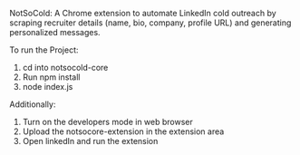 NotSoCold: A Chrome extension to automate LinkedIn cold outreach by scraping recruiter details (name, bio, company, profile
URL) and generating personalized messages.

To run the Project: 
1. cd into notsocold-core
2. Run npm install
3. node index.js

Additionally:
1. Turn on the developers mode in web browser
2. Upload the notsocore-extension in the extension area
3. Open linkedIn and run the extension
